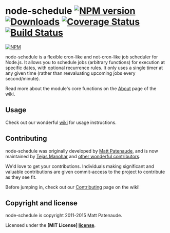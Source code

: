 # node-schedule [![NPM version](http://img.shields.io/npm/v/node-schedule.svg)](https://www.npmjs.com/package/node-schedule) [![Downloads](https://img.shields.io/npm/dm/node-schedule.svg)](https://www.npmjs.com/package/node-schedule) [![Coverage Status](https://coveralls.io/repos/node-schedule/node-schedule/badge.svg?branch=master)](https://coveralls.io/r/node-schedule/node-schedule?branch=master) [![Build Status](https://travis-ci.org/node-schedule/node-schedule.svg?branch=master)](https://travis-ci.org/node-schedule/node-schedule)

[![NPM](https://nodei.co/npm/node-schedule.png?downloads=true)](https://nodei.co/npm/node-schedule/)

node-schedule is a flexible cron-like and not-cron-like job scheduler for Node.js. It allows you to schedule jobs (arbitrary functions) for execution at specific dates, with optional recurrence rules. It only uses a single timer at any given time (rather than reevaluating upcoming jobs every second/minute).

Read more about the module's core functions on the [About](https://github.com/mattpat/node-schedule/wiki/About) page of the wiki.

## Usage

Check out our wonderful [wiki] for usage instructions.


## Contributing

node-schedule was originally developed by [Matt Patenaude], and is now maintained by [Tejas Manohar] and [other wonderful contributors].

We'd love to get your contributions. Individuals making significant and valuable contributions are given commit-access to the project to contribute as they see fit.

Before jumping in, check out our [Contributing](https://github.com/mattpat/node-schedule/wiki/Contributing) page on the wiki!


## Copyright and license

node-schedule is copyright 2011-2015 Matt Patenaude.

Licensed under the **[MIT License] [license]**.


[cron]: http://unixhelp.ed.ac.uk/CGI/man-cgi?crontab+5
[wiki]: https://github.com/mattpat/node-schedule/wiki
[contributing]: https://github.com/mattpat/node-schedule/blob/master/CONTRIBUTING.md
[Matt Patenaude]: https://github.com/mattpat
[license]: https://github.com/mattpat/node-schedule/blob/master/LICENSE
[Tejas Manohar]: https://github.com/tejasmanohar
[other wonderful contributors]: https://github.com/node-schedule/node-schedule/graphs/contributors
